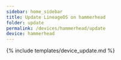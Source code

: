 ```yaml
---
sidebar: home_sidebar
title: Update LineageOS on hammerhead
folder: update
permalink: /devices/hammerhead/update
device: hammerhead
---
```

{% include templates/device_update.md %}
